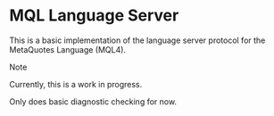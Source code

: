# MQL Language Server

This is a basic implementation of the language server protocol for the MetaQuotes Language (MQL4).

> [!NOTE]
> Currently, this is a work in progress.

Only does basic diagnostic checking for now.
